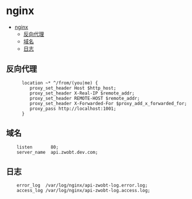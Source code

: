 # nginx

<!-- TOC -->
* [nginx](#nginx)
  * [反向代理](#反向代理)
  * [域名](#域名)
  * [日志](#日志)
<!-- TOC -->

## 反向代理

```nginx configuration
      location ~* ^/from/(you|me) {
         proxy_set_header Host $http_host;
         proxy_set_header X-Real-IP $remote_addr;
         proxy_set_header REMOTE-HOST $remote_addr;
         proxy_set_header X-Forwarded-For $proxy_add_x_forwarded_for;
         proxy_pass http://localhost:1001;
      }

```

## 域名

```nginx configuration
    listen       80;
    server_name  api.zwobt.dev.com;

```

## 日志

```nginx configuration
    error_log  /var/log/nginx/api-zwobt-log.error.log;
    access_log /var/log/nginx/api-zwobt-log.access.log;

```
